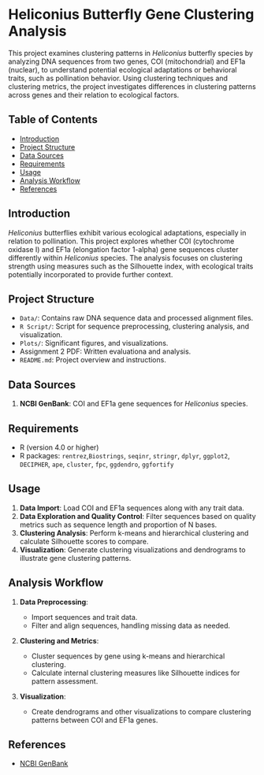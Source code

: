 # Heliconius Butterfly Gene Clustering Analysis

This project examines clustering patterns in *Heliconius* butterfly species by analyzing DNA sequences from two genes, COI (mitochondrial) and EF1a (nuclear), to understand potential ecological adaptations or behavioral traits, such as pollination behavior. Using clustering techniques and clustering metrics, the project investigates differences in clustering patterns across genes and their relation to ecological factors.

## Table of Contents
- [Introduction](#introduction)
- [Project Structure](#project-structure)
- [Data Sources](#data-sources)
- [Requirements](#requirements)
- [Usage](#usage)
- [Analysis Workflow](#analysis-workflow)
- [References](#references)

## Introduction
*Heliconius* butterflies exhibit various ecological adaptations, especially in relation to pollination. This project explores whether COI (cytochrome oxidase I) and EF1a (elongation factor 1-alpha) gene sequences cluster differently within *Heliconius* species. The analysis focuses on clustering strength using measures such as the Silhouette index, with ecological traits potentially incorporated to provide further context.

## Project Structure
- `Data/`: Contains raw DNA sequence data and processed alignment files. 
- `R Script/`: Script for sequence preprocessing, clustering analysis, and visualization.
- `Plots/`:  Significant figures, and visualizations.
- Assignment 2 PDF: Written evaluationa and analysis.
- `README.md`: Project overview and instructions.

## Data Sources
1. **NCBI GenBank**: COI and EF1a gene sequences for *Heliconius* species.

## Requirements
- R (version 4.0 or higher)
- R packages: `rentrez`,`Biostrings`, `seqinr`, `stringr`, `dplyr`, `ggplot2`, `DECIPHER`, `ape`, `cluster`, `fpc`, `ggdendro`, `ggfortify`

## Usage
1. **Data Import**: Load COI and EF1a sequences along with any trait data.
2. **Data Exploration and Quality Control**: Filter sequences based on quality metrics such as sequence length and proportion of N bases.
3. **Clustering Analysis**: Perform k-means and hierarchical clustering and calculate Silhouette scores to compare. 
4. **Visualization**: Generate clustering visualizations and dendrograms to illustrate gene clustering patterns.

## Analysis Workflow
1. **Data Preprocessing**:
   - Import sequences and trait data.
   - Filter and align sequences, handling missing data as needed.

2. **Clustering and Metrics**:
   - Cluster sequences by gene using k-means and hierarchical clustering. 
   - Calculate internal clustering measures like Silhouette indices for pattern assessment.

3. **Visualization**:
   - Create dendrograms and other visualizations to compare clustering patterns between COI and EF1a genes.

## References
- [NCBI GenBank](https://www.ncbi.nlm.nih.gov/genbank/)
